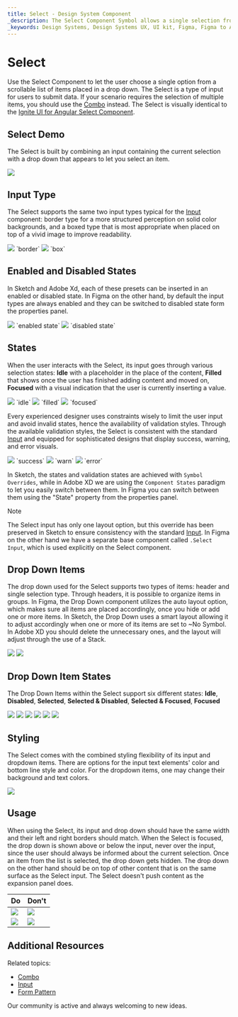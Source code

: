 ```yaml
---
title: Select - Design System Component
_description: The Select Component Symbol allows a single selection from a list of items placed in a dropdown.
_keywords: Design Systems, Design Systems UX, UI kit, Figma, Figma to Angular, Export code from Figma, Figma to HTML, Figma UI kits, Sketch, Ignite UI for Angular, Sketch to Angular, Angular, Angular Design System, Export code from Sketch, Design Kits for Angular, Sketch HTML, Sketch to HTML, Sketch UI kits, Adobe XD, Adobe XD to Angular, Export code from Adobe XD, Adobe XD to HTML, Adobe XD UI kits
---
```


# Select

Use the Select Component to let the user choose a single option from a scrollable list of items placed in a drop down. The Select is a type of input for users to submit data. If your scenario requires the selection of multiple items, you should use the [Combo](combo.md) instead. The Select is visually identical to the [Ignite UI for Angular Select Component](https://www.infragistics.com/products/ignite-ui-angular/angular/components/select.html).

## Select Demo

The Select is built by combining an input containing the current selection with a drop down that appears to let you select an item.

<img class="responsive-img" src="../images/select_demo.png" srcset="../images/select_demo@2x.png 2x" />

## Input Type

The Select supports the same two input types typical for the [Input](input.md) component: border type for a more structured perception on solid color backgrounds, and a boxed type that is most appropriate when placed on top of a vivid image to improve readability.


<img class="responsive-img" src="../images/select_border.png" srcset="../images/select_border@2x.png 2x" />
`border`
<img class="responsive-img" src="../images/select_box.png" srcset="../images/select_box@2x.png 2x" />
`box`

## Enabled and Disabled States

In Sketch and Adobe Xd, each of these presets can be inserted in an enabled or disabled state. In Figma on the other hand, by default the input types are always enabled and they can be switched to disabled state form the properties panel. 

<img class="responsive-img" src="../images/select_enabledstate.png" srcset="../images/select_enabledstate@2x.png 2x" />
`enabled state`
<img class="responsive-img" src="../images/select_disabledstate.png" srcset="../images/select_disabledstate@2x.png 2x" />
`disabled state`

## States

When the user interacts with the Select, its input goes through various selection states: **Idle** with a placeholder in the place of the content, **Filled** that shows once the user has finished adding content and moved on, **Focused** with a visual indication that the user is currently inserting a value.


<img class="responsive-img" src="../images/select_idle.png" srcset="../images/select_idle@2x.png 2x" />
`idle`

<img class="responsive-img" src="../images/select_filled.png" srcset="../images/select_filled@2x.png 2x" />
`filled`

<img class="responsive-img" src="../images/select_focused.png" srcset="../images/select_focused@2x.png 2x" />
`focused`

Every experienced designer uses constraints wisely to limit the user input and avoid invalid states, hence the availability of validation styles. Through the available validation styles, the Select is consistent with the standard [Input](input.md) and equipped for sophisticated designs that display success, warning, and error visuals.

<img class="responsive-img" src="../images/select_success.png" srcset="../images/select_success@2x.png 2x" />
`success`
<img class="responsive-img" src="../images/select_warning.png" srcset="../images/select_warning@2x.png 2x" />
`warn`
<img class="responsive-img" src="../images/select_error.png" srcset="../images/select_error@2x.png 2x" />
`error`

In Sketch, the states and validation states are achieved with `Symbol Overrides`, while in Adobe XD we are using the `Component States` paradigm to let you easily switch between them. In Figma you can switch between them using the "State" property from the properties panel.

> [!NOTE]
> The Select input has only one layout option, but this override has been preserved in Sketch to ensure consistency with the standard [Input](input.md). In Figma on the other hand we have a separate base component called `.Select Input`, which is used explicitly on the Select component.

## Drop Down Items

The drop down used for the Select supports two types of items: header and single selection type. Through headers, it is possible to organize items in groups. In Figma, the Drop Down component utilizes the auto layout option, which makes sure all items are placed accordingly, once you hide or add one or more items. In Sketch, the Drop Down uses a smart layout allowing it to adjust accordingly when one or more of its items are set to ~No Symbol. In Adobe XD you should delete the unnecessary ones, and the layout will adjust through the use of a Stack.

<img class="responsive-img" src="../images/select_item.png" srcset="../images/select_item@2x.png 2x" />

<img class="responsive-img" src="../images/select_header.png" srcset="../images/select_header@2x.png 2x" />

## Drop Down Item States

The Drop Down Items within the Select support six different states: **Idle**, **Disabled**, **Selected**, **Selected & Disabled**, **Selected & Focused**, **Focused**

<img class="responsive-img" src="../images/select_item_idle.png" srcset="../images/select_item_idle@2x.png 2x" />
<img class="responsive-img" src="../images/select_item_disabled.png" srcset="../images/select_item_disabled@2x.png 2x" />
<img class="responsive-img" src="../images/select_item_selected.png" srcset="../images/select_item_selected@2x.png 2x" />
<img class="responsive-img" src="../images/select_item_selected_disabled.png" srcset="../images/select_item_selected_disabled@2x.png 2x" />
<img class="responsive-img" src="../images/select_item_selected_focused.png" srcset="../images/select_item_selected_focused@2x.png 2x" />
<img class="responsive-img" src="../images/select_item_focused.png" srcset="../images/select_item_focused@2x.png 2x" />

## Styling

The Select comes with the combined styling flexibility of its input and dropdown items. There are options for the input text elements' color and bottom line style and color. For the dropdown items, one may change their background and text colors.

<img class="responsive-img" src="../images/select_styling.png" srcset="../images/select_styling@2x.png 2x" />

## Usage

When using the Select, its input and drop down should have the same width and their left and right borders should match. When the Select is focused, the drop down is shown above or below the input, never over the input, since the user should always be informed about the current selection. Once an item from the list is selected, the drop down gets hidden. The drop down on the other hand should be on top of other content that is on the same surface as the Select input. The Select doesn't push content as the expansion panel does.

| Do                                                                           | Don't                                                                            |
| ---------------------------------------------------------------------------- | -------------------------------------------------------------------------------- |
| <img class="responsive-img" src="../images/select_do1.png" srcset="../images/select_do1@2x.png 2x" /> | <img class="responsive-img" src="../images/select_dont1.png" srcset="../images/select_dont1@2x.png 2x" /> |
| <img class="responsive-img" src="../images/select_do2.png" srcset="../images/select_do2@2x.png 2x" /> | <img class="responsive-img" src="../images/select_dont2.png" srcset="../images/select_dont2@2x.png 2x" /> |

## Additional Resources

Related topics:

- [Combo](combo.md)
- [Input](input.md)
- [Form Pattern](../patterns/form.md)
  <div class="divider--half"></div>

Our community is active and always welcoming to new ideas.
